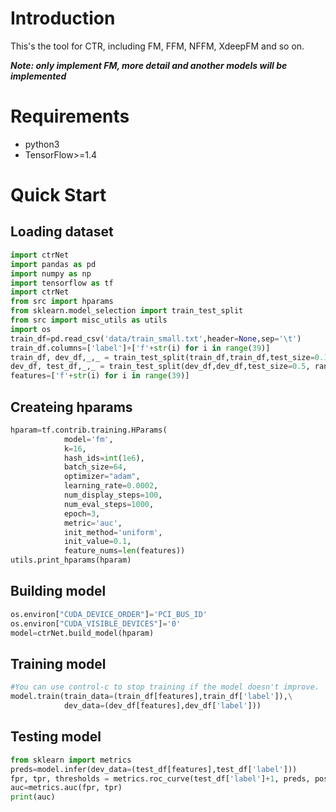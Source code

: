 # Introduction

This's the tool for CTR, including FM, FFM, NFFM, XdeepFM and so on. 

***Note: only implement FM, more detail and another models will be implemented***



# Requirements

- python3
- TensorFlow>=1.4



#  Quick Start

## Loading dataset

```python
import ctrNet
import pandas as pd
import numpy as np
import tensorflow as tf
import ctrNet
from src import hparams
from sklearn.model_selection import train_test_split
from src import misc_utils as utils
import os
train_df=pd.read_csv('data/train_small.txt',header=None,sep='\t')
train_df.columns=['label']+['f'+str(i) for i in range(39)]
train_df, dev_df,_,_ = train_test_split(train_df,train_df,test_size=0.1, random_state=2019)
dev_df, test_df,_,_ = train_test_split(dev_df,dev_df,test_size=0.5, random_state=2019)
features=['f'+str(i) for i in range(39)]
```

##  Createing hparams

```python
hparam=tf.contrib.training.HParams(
            model='fm',
            k=16,
            hash_ids=int(1e6),
            batch_size=64,
            optimizer="adam",
            learning_rate=0.0002,
            num_display_steps=100,
            num_eval_steps=1000,
            epoch=3,
            metric='auc',
            init_method='uniform',
            init_value=0.1,
            feature_nums=len(features))
utils.print_hparams(hparam)
```

##  Building model

```python
os.environ["CUDA_DEVICE_ORDER"]='PCI_BUS_ID'
os.environ["CUDA_VISIBLE_DEVICES"]='0'
model=ctrNet.build_model(hparam)
```

## Training model

```python
#You can use control-c to stop training if the model doesn't improve.
model.train(train_data=(train_df[features],train_df['label']),\
            dev_data=(dev_df[features],dev_df['label']))
```

## Testing model

```python
from sklearn import metrics
preds=model.infer(dev_data=(test_df[features],test_df['label']))
fpr, tpr, thresholds = metrics.roc_curve(test_df['label']+1, preds, pos_label=2)
auc=metrics.auc(fpr, tpr)
print(auc)
```



